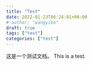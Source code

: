 ```yaml
---
title: "Test"
date: 2022-01-23T06:24:01+08:00
# author: "wangyibo"
draft: true
tags: ["test"]
categories: ["test"]
---
```

这是一个测试文档。
This is a test.
















